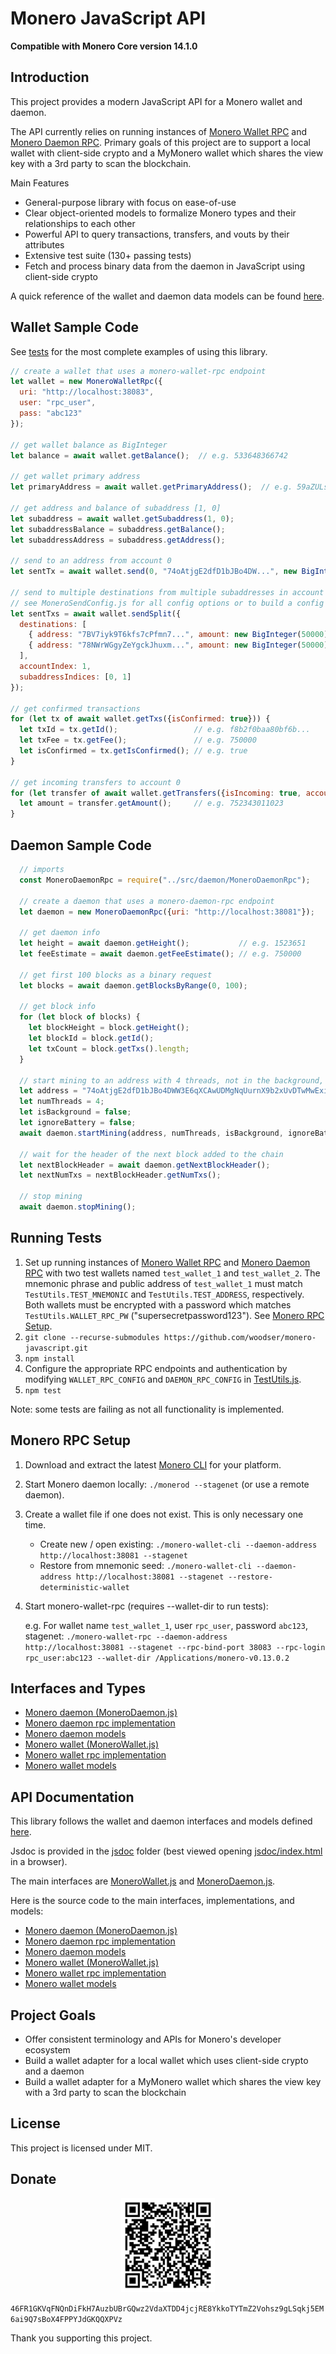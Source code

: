 # Monero JavaScript API

**Compatible with Monero Core version 14.1.0**

## Introduction

This project provides a modern JavaScript API for a Monero wallet and daemon.

The API currently relies on running instances of [Monero Wallet RPC](https://getmonero.org/resources/developer-guides/wallet-rpc.html) and [Monero Daemon RPC](https://getmonero.org/resources/developer-guides/daemon-rpc.html).  Primary goals of this project are to support a local wallet with client-side crypto and a MyMonero wallet which shares the view key with a 3rd party to scan the blockchain.

Main Features

- General-purpose library with focus on ease-of-use
- Clear object-oriented models to formalize Monero types and their relationships to each other
- Powerful API to query transactions, transfers, and vouts by their attributes
- Extensive test suite (130+ passing tests)
- Fetch and process binary data from the daemon in JavaScript using client-side crypto

A quick reference of the wallet and daemon data models can be found [here](monero-model.pdf).

## Wallet Sample Code

See [tests](tests) for the most complete examples of using this library.

```js
// create a wallet that uses a monero-wallet-rpc endpoint
let wallet = new MoneroWalletRpc({
  uri: "http://localhost:38083",
  user: "rpc_user",
  pass: "abc123"
});

// get wallet balance as BigInteger
let balance = await wallet.getBalance();  // e.g. 533648366742
   
// get wallet primary address
let primaryAddress = await wallet.getPrimaryAddress();  // e.g. 59aZULsUF3YNSKGiHz4J...
    
// get address and balance of subaddress [1, 0]
let subaddress = await wallet.getSubaddress(1, 0);
let subaddressBalance = subaddress.getBalance();
let subaddressAddress = subaddress.getAddress();

// send to an address from account 0
let sentTx = await wallet.send(0, "74oAtjgE2dfD1bJBo4DW...", new BigInteger(50000));

// send to multiple destinations from multiple subaddresses in account 1 which can be split into multiple transactions
// see MoneroSendConfig.js for all config options or to build a config object
let sentTxs = await wallet.sendSplit({
  destinations: [
    { address: "7BV7iyk9T6kfs7cPfmn7...", amount: new BigInteger(50000) },
    { address: "78NWrWGgyZeYgckJhuxm...", amount: new BigInteger(50000) }
  ],
  accountIndex: 1,
  subaddressIndices: [0, 1]
});

// get confirmed transactions
for (let tx of await wallet.getTxs({isConfirmed: true})) {
  let txId = tx.getId();                 // e.g. f8b2f0baa80bf6b...
  let txFee = tx.getFee();               // e.g. 750000
  let isConfirmed = tx.getIsConfirmed(); // e.g. true
}

// get incoming transfers to account 0
for (let transfer of await wallet.getTransfers({isIncoming: true, accountIndex: 0})) {
  let amount = transfer.getAmount();     // e.g. 752343011023
}
```

## Daemon Sample Code

```js
  // imports
  const MoneroDaemonRpc = require("../src/daemon/MoneroDaemonRpc");
  
  // create a daemon that uses a monero-daemon-rpc endpoint
  let daemon = new MoneroDaemonRpc({uri: "http://localhost:38081"});
  
  // get daemon info
  let height = await daemon.getHeight();           // e.g. 1523651
  let feeEstimate = await daemon.getFeeEstimate(); // e.g. 750000
  
  // get first 100 blocks as a binary request
  let blocks = await daemon.getBlocksByRange(0, 100);
  
  // get block info
  for (let block of blocks) {
    let blockHeight = block.getHeight();
    let blockId = block.getId();
    let txCount = block.getTxs().length;
  }
  
  // start mining to an address with 4 threads, not in the background, and ignoring the battery
  let address = "74oAtjgE2dfD1bJBo4DWW3E6qXCAwUDMgNqUurnX9b2xUvDTwMwExiXDkZskg7Vct37tRGjzHRqL4gH4H3oag3YyMYJzrNp";
  let numThreads = 4;
  let isBackground = false;
  let ignoreBattery = false;
  await daemon.startMining(address, numThreads, isBackground, ignoreBattery);
  
  // wait for the header of the next block added to the chain
  let nextBlockHeader = await daemon.getNextBlockHeader();
  let nextNumTxs = nextBlockHeader.getNumTxs();
  
  // stop mining
  await daemon.stopMining();
```

## Running Tests

1. Set up running instances of [Monero Wallet RPC](https://getmonero.org/resources/developer-guides/wallet-rpc.html) and [Monero Daemon RPC](https://getmonero.org/resources/developer-guides/daemon-rpc.html) with two test wallets named `test_wallet_1` and `test_wallet_2`.  The mnemonic phrase and public address of `test_wallet_1` must match `TestUtils.TEST_MNEMONIC` and `TestUtils.TEST_ADDRESS`, respectively.  Both wallets must be encrypted with a password which matches `TestUtils.WALLET_RPC_PW` ("supersecretpassword123").  See [Monero RPC Setup](#monero-rpc-setup).
2. `git clone --recurse-submodules https://github.com/woodser/monero-javascript.git`
3. `npm install`
4. Configure the appropriate RPC endpoints and authentication by modifying `WALLET_RPC_CONFIG` and `DAEMON_RPC_CONFIG` in [TestUtils.js](tests/TestUtils.js).
5. `npm test`

Note: some tests are failing as not all functionality is implemented.

## Monero RPC Setup

1. Download and extract the latest [Monero CLI](https://getmonero.org/downloads/) for your platform.
2. Start Monero daemon locally: `./monerod --stagenet` (or use a remote daemon).
3. Create a wallet file if one does not exist.  This is only necessary one time.
	- Create new / open existing: `./monero-wallet-cli --daemon-address http://localhost:38081 --stagenet`
	- Restore from mnemonic seed: `./monero-wallet-cli --daemon-address http://localhost:38081 --stagenet --restore-deterministic-wallet`
4. Start monero-wallet-rpc (requires --wallet-dir to run tests):
	
	e.g. For wallet name `test_wallet_1`, user `rpc_user`, password `abc123`, stagenet: `./monero-wallet-rpc --daemon-address http://localhost:38081 --stagenet --rpc-bind-port 38083 --rpc-login rpc_user:abc123 --wallet-dir /Applications/monero-v0.13.0.2`

## Interfaces and Types

- [Monero daemon (MoneroDaemon.js)](src/daemon/MoneroDaemon.js)
- [Monero daemon rpc implementation](src/daemon/MoneroDaemonRpc.js)
- [Monero daemon models](src/daemon/model)
- [Monero wallet (MoneroWallet.js)](src/wallet/MoneroWallet.js)
- [Monero wallet rpc implementation](src/wallet/MoneroWalletRpc.js)
- [Monero wallet models](src/wallet/model)

## API Documentation

This library follows the wallet and daemon interfaces and models defined [here](https://github.com/monero-ecosystem/monero-javascript/blob/master/monero-model.pdf).

Jsdoc is provided in the [jsdoc](jsdoc) folder (best viewed opening [jsdoc/index.html](jsdoc/index.html) in a browser).

The main interfaces are [MoneroWallet.js](src/wallet/MoneroWallet.js) and [MoneroDaemon.js](src/daemon/MoneroDaemon.js).

Here is the source code to the main interfaces, implementations, and models:

- [Monero daemon (MoneroDaemon.js)](src/daemon/MoneroDaemon.js)
- [Monero daemon rpc implementation](src/daemon/MoneroDaemonRpc.js)
- [Monero daemon models](src/daemon/model)
- [Monero wallet (MoneroWallet.js)](src/wallet/MoneroWallet.js)
- [Monero wallet rpc implementation](src/wallet/MoneroWalletRpc.js)
- [Monero wallet models](src/wallet/model)

## Project Goals

- Offer consistent terminology and APIs for Monero's developer ecosystem
- Build a wallet adapter for a local wallet which uses client-side crypto and a daemon
- Build a wallet adapter for a MyMonero wallet which shares the view key with a 3rd party to scan the blockchain

## License

This project is licensed under MIT.

## Donate

<p align="center">
	<img src="donate.png" width="150" height="150"/>
</p>

`46FR1GKVqFNQnDiFkH7AuzbUBrGQwz2VdaXTDD4jcjRE8YkkoTYTmZ2Vohsz9gLSqkj5EM6ai9Q7sBoX4FPPYJdGKQQXPVz`

Thank you supporting this project.